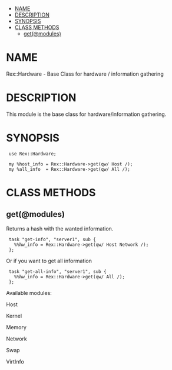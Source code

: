 -   [NAME](#NAME)
-   [DESCRIPTION](#DESCRIPTION)
-   [SYNOPSIS](#SYNOPSIS)
-   [CLASS METHODS](#CLASS-METHODS)
    -   [get(@modules)](#get-modules-)

# NAME

Rex::Hardware - Base Class for hardware / information gathering

# DESCRIPTION

This module is the base class for hardware/information gathering.

# SYNOPSIS

     use Rex::Hardware;
     
     my %host_info = Rex::Hardware->get(qw/ Host /);
     my %all_info  = Rex::Hardware->get(qw/ All /);

# CLASS METHODS

## get(@modules)

Returns a hash with the wanted information.

     task "get-info", "server1", sub {
       %%hw_info = Rex::Hardware->get(qw/ Host Network /);
     };

Or if you want to get all information

     task "get-all-info", "server1", sub {
       %%hw_info = Rex::Hardware->get(qw/ All /);
     };

Available modules:

Host  

Kernel  

Memory  

Network  

Swap  

VirtInfo  

